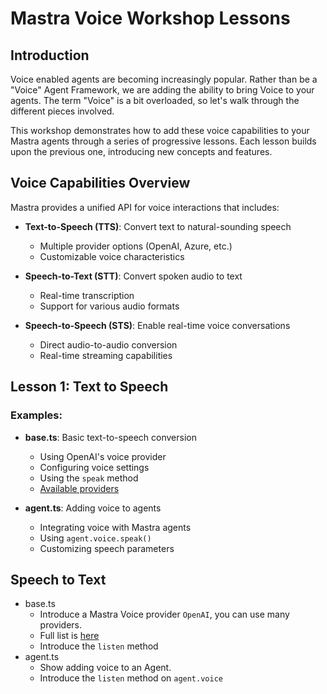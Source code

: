 # Mastra Voice Workshop Lessons

## Introduction

Voice enabled agents are becoming increasingly popular. Rather than be a "Voice" Agent Framework, we are adding the ability to bring Voice to your agents. The term "Voice" is a bit overloaded, so let's walk through the different pieces involved.

This workshop demonstrates how to add these voice capabilities to your Mastra agents through a series of progressive lessons. Each lesson builds upon the previous one, introducing new concepts and features.

## Voice Capabilities Overview

Mastra provides a unified API for voice interactions that includes:

- **Text-to-Speech (TTS)**: Convert text to natural-sounding speech
  - Multiple provider options (OpenAI, Azure, etc.)
  - Customizable voice characteristics
  
- **Speech-to-Text (STT)**: Convert spoken audio to text
  - Real-time transcription
  - Support for various audio formats
  
- **Speech-to-Speech (STS)**: Enable real-time voice conversations
  - Direct audio-to-audio conversion
  - Real-time streaming capabilities

## Lesson 1: Text to Speech

### Examples:
- **base.ts**: Basic text-to-speech conversion
  - Using OpenAI's voice provider
  - Configuring voice settings
  - Using the `speak` method
  - [Available providers](https://mastra.ai/docs/voice/text-to-speech#available-providers)

- **agent.ts**: Adding voice to agents
  - Integrating voice with Mastra agents
  - Using `agent.voice.speak()`
  - Customizing speech parameters

## Speech to Text

- base.ts
  - Introduce a Mastra Voice provider `OpenAI`, you can use many providers.
  - Full list is [here](https://mastra.ai/docs/voice/speech-to-text#available-providers)
  - Introduce the `listen` method
- agent.ts
  - Show adding voice to an Agent.
  - Introduce the `listen` method on `agent.voice`
